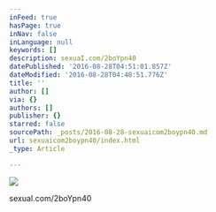 ```yaml
---
inFeed: true
hasPage: true
inNav: false
inLanguage: null
keywords: []
description: sexuaI.com/2boYpn40
datePublished: '2016-08-28T04:51:01.857Z'
dateModified: '2016-08-28T04:48:51.776Z'
title: ''
author: []
via: {}
authors: []
publisher: {}
starred: false
sourcePath: _posts/2016-08-28-sexuaicom2boypn40.md
url: sexuaicom2boypn40/index.html
_type: Article

---
```

![](https://the-grid-user-content.s3-us-west-2.amazonaws.com/b1f58b7e-a3e9-4ba0-a683-83a6293ab22b.jpg)

sexuaI.com/2boYpn40
